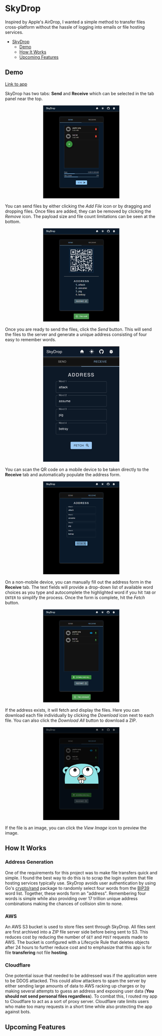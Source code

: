 # SkyDrop
Inspired by Apple's AirDrop, I wanted a simple method to transfer files cross-platform without the hassle of logging into emails or file hosting services. 

- [SkyDrop](#skydrop)
  * [Demo](#demo)
  * [How It Works](#how-it-works)
  * [Upcoming Features](#upcoming-features)

## Demo

[Link to app](https://www.skydrop.dev)

SkyDrop has two tabs: **Send** and **Receive** which can be selected in the tab panel near the top.

<p align="center">
    <img src="/README/demo1.PNG" alt="demo1" width="50%"/>
</p>

You can send files by either clicking the *Add File* icon or by dragging and dropping files. Once files are added, they can be removed by clicking the *Remove* icon. The payload size and file count limitations can be seen at the bottom.

<p align="center">
    <img src="/README/demo2.PNG" alt="demo2" width="50%"/>
</p>

Once you are ready to send the files, click the *Send* button. This will send the files to the server and generate a unique address consisting of four easy to remember words. 

<p align="center">
    <img src="/README/demo3.PNG" alt="demo3" width="50%"/>
</p>

You can scan the QR code on a mobile device to be taken directly to the **Receive** tab and automatically populate the address form.

<p align="center">
    <img src="/README/demo4.PNG" alt="demo4" width="50%"/>
</p>

On a non-mobile device, you can manually fill out the address form in the **Receive** tab. The text fields will provide a drop-down list of available word choices as you type and autocomplete the highlighted word if you hit `TAB` or `ENTER` to simplify the process. Once the form is complete, hit the *Fetch* button.

<p align="center">
    <img src="/README/demo5.PNG" alt="demo5" width="50%"/>
</p>

If the address exists, it will fetch and display the files. Here you can download each file individually by clicking the *Download* icon next to each file. You can also click the *Download All* button to download a ZIP.

<p align="center">
    <img src="/README/demo6.PNG" alt="demo6" width="50%"/>
</p>

If the file is an image, you can click the *View Image* icon to preview the image.

## How It Works

### Address Generation
One of the requirements for this project was to make file transfers quick and simple. I found the best way to do this is to scrap the login system that file hosting services typically use. SkyDrop avoids user authentication by using Go's [crypto/rand](https://pkg.go.dev/crypto/rand) package to randomly select four words from the [BIP39](https://github.com/bitcoin/bips/blob/master/bip-0039/english.txt) word list. Together, these words form an "address". Remembering four words is simple while also providing over 17 trillion unique address combinations making the chances of collision slim to none.

### AWS
An AWS S3 bucket is used to store files sent through SkyDrop. All files sent are first archived into a ZIP file server side before being sent to S3. This reduces cost by reducing the number of `GET` and `POST` requests made to AWS. The bucket is configured with a Lifecycle Rule that deletes objects after 24 hours to further reduce cost and to emphasize that this app is for file **transfering** not file **hosting**.

### Cloudflare
One potential issue that needed to be addressed was if the application were to be DDOS attacked. This could allow attackers to spam the server by either sending large amounts of data to AWS racking up charges or by making several attempts to guess an address and exposing user data (**You should not send personal files regardless**). To combat this, I routed my app to Cloudflare to act as a sort of proxy server. Cloudflare rate limits users who make too many requests in a short time while also protecting the app against bots.


## Upcoming Features

